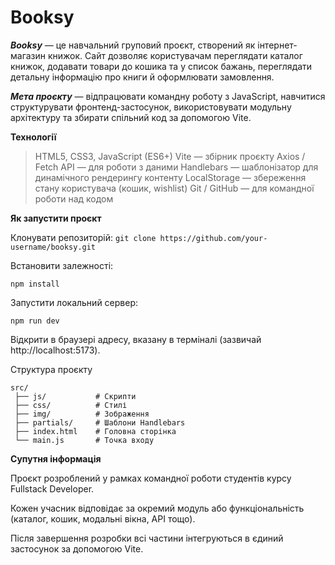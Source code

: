 # **Booksy**

***Booksy*** — це навчальний груповий проєкт, створений як інтернет-магазин книжок. Сайт дозволяє користувачам переглядати каталог книжок, додавати товари до кошика та у список бажань, переглядати детальну інформацію про книги й оформлювати замовлення.

***Мета проєкту*** — відпрацювати командну роботу з JavaScript, навчитися структурувати фронтенд-застосунок, використовувати модульну архітектуру та збирати спільний код за допомогою Vite.

**Технології**

> HTML5, CSS3, JavaScript (ES6+)
>  Vite — збірник проєкту
>  Axios / Fetch API — для роботи з даними
>  Handlebars — шаблонізатор для динамічного рендерингу контенту
>  LocalStorage — збереження стану користувача (кошик, wishlist)
>  Git / GitHub — для командної роботи над кодом
> 
**Як запустити проєкт**

Клонувати репозиторій:
`git clone https://github.com/your-username/booksy.git`


Встановити залежності:
```
npm install
```
Запустити локальний сервер:
```
npm run dev
```

Відкрити в браузері адресу, вказану в терміналі (зазвичай http://localhost:5173).

Структура проєкту
```
src/
 ├── js/           # Скрипти
 ├── css/          # Стилі
 ├── img/          # Зображення
 ├── partials/     # Шаблони Handlebars
 ├── index.html    # Головна сторінка
 └── main.js       # Точка входу
```

**Супутня інформація**

Проєкт розроблений у рамках командної роботи студентів курсу Fullstack Developer.

Кожен учасник відповідає за окремий модуль або функціональність (каталог, кошик, модальні вікна, API тощо).

Після завершення розробки всі частини інтегруються в єдиний застосунок за допомогою Vite.
